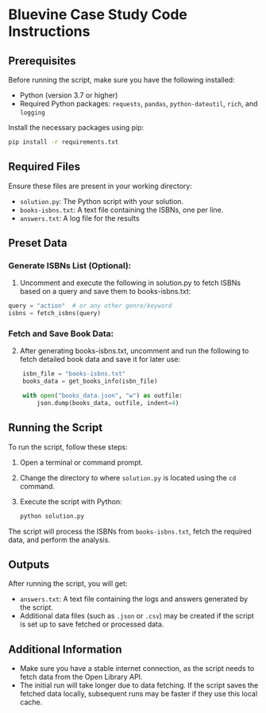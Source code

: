# Bluevine Case Study Code Instructions

## Prerequisites
Before running the script, make sure you have the following installed:
- Python (version 3.7 or higher)
- Required Python packages: `requests`, `pandas`, `python-dateutil`, `rich`, and `logging`

Install the necessary packages using pip:

```bash
pip install -r requirements.txt
```

## Required Files
Ensure these files are present in your working directory:
- `solution.py`: The Python script with your solution.
- `books-isbns.txt`: A text file containing the ISBNs, one per line.
- `answers.txt`: A log file for the results 


## Preset Data
### Generate ISBNs List (Optional):
1. Uncomment and execute the following in solution.py to fetch ISBNs based on a query and save them to books-isbns.txt:
```python 
query = "action"  # or any other genre/keyword
isbns = fetch_isbns(query)  
```
### Fetch and Save Book Data:
2. After generating books-isbns.txt, uncomment and run the following to fetch detailed book data and save it for later use:
```python
    isbn_file = "books-isbns.txt"
    books_data = get_books_info(isbn_file)

    with open("books_data.json", "w") as outfile:
        json.dump(books_data, outfile, indent=4)
```
    

## Running the Script
To run the script, follow these steps:

1. Open a terminal or command prompt.
2. Change the directory to where `solution.py` is located using the `cd` command.
3. Execute the script with Python:

   ```bash
   python solution.py
   ```

The script will process the ISBNs from `books-isbns.txt`, fetch the required data, and perform the analysis.

## Outputs
After running the script, you will get:
- `answers.txt`: A text file containing the logs and answers generated by the script.
- Additional data files (such as `.json` or `.csv`) may be created if the script is set up to save fetched or processed data.

## Additional Information
- Make sure you have a stable internet connection, as the script needs to fetch data from the Open Library API.
- The initial run will take longer due to data fetching. If the script saves the fetched data locally, subsequent runs may be faster if they use this local cache.